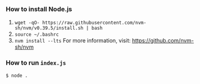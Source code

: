 ### How to install Node.js
1. `wget -qO- https://raw.githubusercontent.com/nvm-sh/nvm/v0.39.5/install.sh | bash`
2. `source ~/.bashrc`
3. `nvm install --lts`
For more information, visit: <https://github.com/nvm-sh/nvm>

### How to run `index.js`
```
$ node .
```
